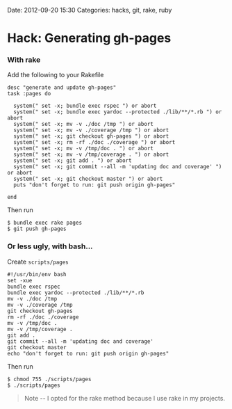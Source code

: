 Date: 2012-09-20 15:30
Categories: hacks, git, rake, ruby

# Hack: Generating gh-pages

### With rake

Add the following to your Rakefile

    desc "generate and update gh-pages"
    task :pages do

      system(" set -x; bundle exec rspec ") or abort
      system(" set -x; bundle exec yardoc --protected ./lib/**/*.rb ") or abort
      system(" set -x; mv -v ./doc /tmp ") or abort
      system(" set -x; mv -v ./coverage /tmp ") or abort
      system(" set -x; git checkout gh-pages ") or abort
      system(" set -x; rm -rf ./doc ./coverage ") or abort
      system(" set -x; mv -v /tmp/doc . ") or abort
      system(" set -x; mv -v /tmp/coverage . ") or abort
      system(" set -x; git add . ") or abort 
      system(" set -x; git commit --all -m 'updating doc and coverage' ") or abort
      system(" set -x; git checkout master ") or abort
      puts "don't forget to run: git push origin gh-pages"

    end

Then run

    $ bundle exec rake pages
    $ git push gh-pages

### Or less ugly, with bash...

Create `scripts/pages`

    #!/usr/bin/env bash
    set -xue 
    bundle exec rspec 
    bundle exec yardoc --protected ./lib/**/*.rb
    mv -v ./doc /tmp 
    mv -v ./coverage /tmp 
    git checkout gh-pages
    rm -rf ./doc ./coverage 
    mv -v /tmp/doc .
    mv -v /tmp/coverage . 
    git add .
    git commit --all -m 'updating doc and coverage'
    git checkout master
    echo "don't forget to run: git push origin gh-pages"

Then run

    $ chmod 755 ./scripts/pages
    $ ./scripts/pages

> Note -- I opted for the rake method because I use rake in my projects.
